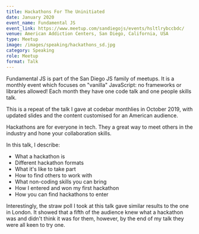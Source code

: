 ```yaml
---
title: Hackathons For The Uninitiated
date: January 2020
event_name: Fundamental JS
event_link: https://www.meetup.com/sandiegojs/events/hsltlrybccbdc/
venue: American Addiction Centers, San Diego, California, USA
type: Meetup
image: /images/speaking/hackathons_sd.jpg
category: Speaking
role: Meetup
format: Talk
---
```


Fundamental JS is part of the San Diego JS family of meetups.  It is a monthly event which focuses on "vanilla" JavaScript: no frameworks or libraries allowed!  Each month they have one code talk and one people skills talk.

This is a repeat of the talk I gave at codebar monthlies in October 2019, with updated slides and the content customised for an American audience.

Hackathons are for everyone in tech.  They a great way to meet others in the industry and hone your collaboration skills.

In this talk, I describe:

* What a hackathon is
* Different hackathon formats
* What it's like to take part
* How to find others to work with
* What non-coding skills you can bring
* How I entered and won my first hackathon
* How you can find hackathons to enter

Interestingly, the straw poll I took at this talk gave similar results to the one in London.  It showed that a fifth of the audience knew what a hackathon was and didn't think it was for them, however, by the end of my talk they were all keen to try one.
